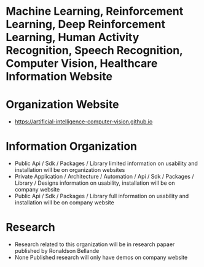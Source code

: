 # Machine Learning, Reinforcement Learning, Deep Reinforcement Learning, Human Activity Recognition, Speech Recognition, Computer Vision, Healthcare Information Website

# Organization Website
- https://artificial-intelligence-computer-vision.github.io


# Information Organization
- Public Api / Sdk / Packages / Library limited information on usability and installation will be on organization websites
- Private Application / Architecture / Automation / Api / Sdk / Packages / Library / Designs information on usability, installation will be on company website
- Public Api / Sdk / Packages / Library full information on usability and installation will be on company website


# Research
- Research related to this organization will be in research papaer published by Ronaldson Bellande
- None Published research will only have demos on company website
